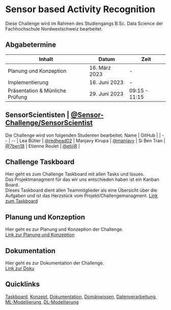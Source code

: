 # Sensor based Activity Recognition
Diese Challenge wird im Rahmen des Studiengangs B.Sc. Data Science der Fachhochschule Nordwestschweiz bearbeitet.

## Abgabetermine 
Inhalt | Datum | Zeit |
| -- | -- | -- |
Planung und Konzeption | 16. März 2023 | - |
Implementierung | 16. Juni 2023 | - |
Präsentation & Münliche Prüfung | 29. Juni 2023 | 09:15 - 11:15 |

## SensorScientisten | [@Sensor-Challenge/SensorScientist](https://github.com/orgs/CDL1-Sensor/teams/sensorscientist)
Die Challenge wird von folgenden Studenten bearbeitet:
Name | GitHub | 
| -- | -- |
Lea Bütler | [@redhead02](https://github.com/redhead02) |
Manjavy Kirupa | [@manjavy](https://github.com/manjavy) |
Si Ben Tran | [@7ben18](https://github.com/7ben18) |
Etienne Roulet  | [@etiiiR](https://github.com/etiiiR) |

## Challenge Taskboard
Hier geht es zum Challenge Taskboard mit allen Tasks und Issues.   
Das Projektmanagment für das wir uns entschieden haben ist ein Kanban Board.   
Dieses Taskboard dient allen Teammitglieder als eine Übersicht über die Aufgaben und ist das Herzstück vom Projekt/Challengemanagment.
[Link zum Taskboard](https://github.com/orgs/CDL1-Sensor/projects/1)

## Planung und Konzeption
Hier geht es zur Planung und Konzeption der Challenge.    
[Link zur Planung und Konzeption](https://github.com/CDL1-Sensor/Sensor_Planung_Konzeption)

## Dokumentation
Hier geht es zur Dokumentation der Challenge.   
[Link zur Doku](https://github.com/CDL1-Sensor/Sensor_Dokumentation)

## Quicklinks 
[Taskboard](https://github.com/orgs/CDL1-Sensor/projects/1), [Konzept](https://github.com/CDL1-Sensor/Sensor_Planung_Konzeption), [Dokumentation](https://github.com/CDL1-Sensor/Sensor_Dokumentation), [Domänwissen](https://github.com/CDL1-Sensor/Sensor_Domaenverstaendnis), [Datenverarbeitung](https://github.com/CDL1-Sensor/Sensor_Data-Wrangling-und-EDA), [ML-Modellierung](https://github.com/CDL1-Sensor/Sensor-Klassifikation-ohne-Deep-Learning), [DL-Modellierung](https://github.com/CDL1-Sensor/Sensor_Klassifikation-mit-Deep-Learning)
